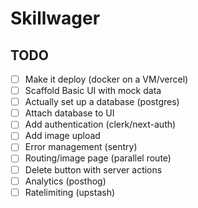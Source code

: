 # Skillwager

## TODO

- [ ] Make it deploy (docker on a VM/vercel)
- [ ] Scaffold Basic UI with mock data
- [ ] Actually set up a database (postgres)
- [ ] Attach database to UI
- [ ] Add authentication (clerk/next-auth)
- [ ] Add image upload
- [ ] Error management (sentry)
- [ ] Routing/image page (parallel route)
- [ ] Delete button with server actions
- [ ] Analytics (posthog)
- [ ] Ratelimiting (upstash)
